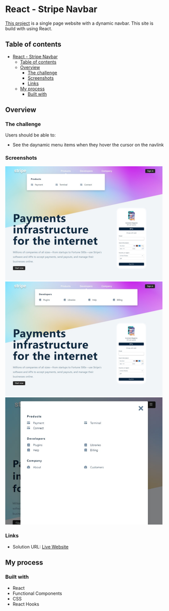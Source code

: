 # React - Stripe Navbar

[This project](https://gurhanalan.github.io/React-StripeNavbar-Component/) is a single page website with a dynamic navbar. This site is build with using React.

## Table of contents

- [React - Stripe Navbar](#react---stripe-navbar)
  - [Table of contents](#table-of-contents)
  - [Overview](#overview)
    - [The challenge](#the-challenge)
    - [Screenshots](#screenshots)
    - [Links](#links)
  - [My process](#my-process)
    - [Built with](#built-with)

## Overview

### The challenge

Users should be able to:

<!-- -   View the optimal layout for the app depending on their device's screen size -->

-   See the daynamic menu items when they hover the cursor on the navlink

<!-- -   Change the position, color, shape and size of a box by click the control buttons. -->

### Screenshots

<!-- <img  src="./public/screenshot/johnportfolio1.jpg" alt="html" height=400 width=500><br/> -->

<img  src="./public/screenshots/reactstripe1.jpg" alt="html"  width=500><br/>
<img  src="./public/screenshots/reactstripe2.jpg" alt="html"  width=500><br/>
<img  src="./public/screenshots/reactstripe3.jpg" alt="html"  width=500><br/>

<!-- ![](img/csspropertychanger.jpg) -->

### Links

-   Solution URL: [Live Website](https://gurhanalan.github.io/React-StripeNavbar-Component/)

## My process

### Built with

-   React
-   Functional Components
-   CSS
-   React Hooks
